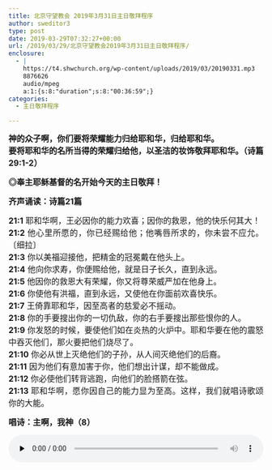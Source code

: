 ```yaml
---
title: 北京守望教会 2019年3月31日主日敬拜程序
author: sweditor3
type: post
date: 2019-03-29T07:32:27+00:00
url: /2019/03/29/北京守望教会2019年3月31日主日敬拜程序/
enclosure:
  - |
    https://t4.shwchurch.org/wp-content/uploads/2019/03/20190331.mp3
    8876626
    audio/mpeg
    a:1:{s:8:"duration";s:8:"00:36:59";}
categories:
  - 主日敬拜程序

---
```

<p style="text-align: justify;">
  <span style="font-size: 12pt;"><strong>神的众子啊，你们要将荣耀能力归给耶和华，归给耶和华。</strong></span><br /> <span style="font-size: 12pt;"><strong>要将耶和华的名所当得的荣耀归给他，以圣洁的妆饰敬拜耶和华。（诗篇29:1-2）</strong></span>
</p>

<p style="text-align: justify;">
  <span style="font-size: 12pt;"><strong>◎奉主耶稣基督的名开始今天的主日敬拜！</strong></span>
</p>

<p style="text-align: justify;">
  <span style="font-size: 12pt;"><strong>齐声诵读：诗篇21篇</strong></span>
</p>

<p style="text-align: justify;">
  <span style="font-size: 12pt;"><strong>21:1</strong> 耶和华啊，王必因你的能力欢喜；因你的救恩，他的快乐何其大！</span><br /> <span style="font-size: 12pt;"><strong>21:2</strong> 他心里所愿的，你已经赐给他；他嘴唇所求的，你未尝不应允。〔细拉〕</span><br /> <span style="font-size: 12pt;"><strong>21:3</strong> 你以美福迎接他，把精金的冠冕戴在他头上。</span><br /> <span style="font-size: 12pt;"><strong>21:4</strong> 他向你求寿，你便赐给他，就是日子长久，直到永远。</span><br /> <span style="font-size: 12pt;"><strong>21:5</strong> 他因你的救恩大有荣耀，你又将尊荣威严加在他身上。</span><br /> <span style="font-size: 12pt;"><strong>21:6</strong> 你使他有洪福，直到永远，又使他在你面前欢喜快乐。</span><br /> <span style="font-size: 12pt;"><strong>21:7</strong> 王倚靠耶和华，因至高者的慈爱必不摇动。</span><br /> <span style="font-size: 12pt;"><strong>21:8</strong> 你的手要搜出你的一切仇敌，你的右手要搜出那些恨你的人。</span><br /> <span style="font-size: 12pt;"><strong>21:9</strong> 你发怒的时候，要使他们如在炎热的火炉中。耶和华要在他的震怒中吞灭他们，那火要把他们烧尽了。</span><br /> <span style="font-size: 12pt;"><strong>21:10</strong> 你必从世上灭绝他们的子孙，从人间灭绝他们的后裔。</span><br /> <span style="font-size: 12pt;"><strong>21:11</strong> 因为他们有意加害于你，他们想出计谋，却不能做成。</span><br /> <span style="font-size: 12pt;"><strong>21:12</strong> 你必使他们转背逃跑，向他们的脸搭箭在弦。</span><br /> <span style="font-size: 12pt;"><strong>21:13</strong> 耶和华啊，愿你因自己的能力显为至高。这样，我们就唱诗歌颂你的大能。</span>
</p>

<p style="text-align: justify;">
  <span style="font-size: 12pt;"><strong>唱诗：主啊，我神（8）<br /> </strong></span>
</p><audio class="wp-audio-shortcode" id="audio-18499-1615" preload="none" style="width: 100%;" controls="controls"><source type="audio/mpeg" src="http://t5.shwchurch.org/wp-content/uploads/2012/09/20120929234859985.mp3?_=1615" />

<http://t5.shwchurch.org/wp-content/uploads/2012/09/20120929234859985.mp3></audio> 

<p style="text-align: justify;">
  <span style="font-size: 12pt;"><br /> 主啊我神！我每逢举目观看，你手所造，一切奇妙大工，</span><br /> <span style="font-size: 12pt;">看见星宿，又听见隆隆雷声，你的大工，遍满了宇宙中。</span><br /> <span style="font-size: 12pt;">我灵歌唱，赞美救主我神！你真伟大，何等伟大！</span><br /> <span style="font-size: 12pt;">我灵歌唱，赞美救主我神！你真伟大，何等伟大！</span>
</p>

<p style="text-align: justify;">
  <span style="font-size: 12pt;">当我想到，神竟愿差他儿子，降世舍己，几乎不能领会，</span><br /> <span style="font-size: 12pt;">主在十架，甘愿背我的重担，流血舍身，为要赦免我罪。</span><br /> <span style="font-size: 12pt;">我灵歌唱，赞美救主我神！你真伟大，何等伟大！</span><br /> <span style="font-size: 12pt;">我灵歌唱，赞美救主我神！你真伟大，何等伟大！</span>
</p>

<p style="text-align: justify;">
  <span style="font-size: 12pt;">当主再来，欢呼声响彻天空，何等喜乐，主接我回天家，</span><br /> <span style="font-size: 12pt;">我要跪下，谦恭的崇拜敬拜，并要颂扬，神啊你真伟大。</span><br /> <span style="font-size: 12pt;">我灵歌唱，赞美救主我神！你真伟大，何等伟大！</span><br /> <span style="font-size: 12pt;">我灵歌唱，赞美救主我神！你真伟大，何等伟大！</span>
</p>

<p style="text-align: justify;">
  <span style="font-size: 12pt;"><strong>齐声诵读：约翰福音21:1-19</strong></span>
</p>

<p style="text-align: justify;">
  <span style="font-size: 12pt;"><strong>21:1</strong> 这些事以后，耶稣在提比哩亚海边又向门徒显现。他怎样显现记在下面。</span><br /> <span style="font-size: 12pt;"><strong>21:2</strong> 有西门彼得和称为低土马的多马，并加利利的迦拿人拿但业，还有西庇太的两个儿子，又有两个门徒，都在一处。</span><br /> <span style="font-size: 12pt;"><strong>21:3</strong> 西门彼得对他们说：“我打鱼去。”他们说：“我们也和你同去。”他们就出去，上了船，那一夜并没有打着什么。</span><br /> <span style="font-size: 12pt;"><strong>21:4</strong> 天将亮的时候，耶稣站在岸上，门徒却不知道是耶稣。</span><br /> <span style="font-size: 12pt;"><strong>21:5</strong> 耶稣就对他们说：“小子！你们有吃的没有？”他们回答说：“没有。”</span><br /> <span style="font-size: 12pt;"><strong>21:6</strong> 耶稣说：“你们把网撒在船的右边，就必得着。”他们便撒下网去，竟拉不上来了，因为鱼甚多。</span><br /> <span style="font-size: 12pt;"><strong>21:7</strong> 耶稣所爱的那门徒对彼得说：“是主！”那时西门彼得赤着身子，一听见是主，就束上一件外衣，跳在海里。</span><br /> <span style="font-size: 12pt;"><strong>21:8</strong> 其余的门徒离岸不远，约有二百肘，就在小船上把那网鱼拉过来。</span><br /> <span style="font-size: 12pt;"><strong>21:9</strong> 他们上了岸，就看见那里有炭火，上面有鱼，又有饼。</span><br /> <span style="font-size: 12pt;"><strong>21:10</strong> 耶稣对他们说：“把刚才打的鱼拿几条来。”</span><br /> <span style="font-size: 12pt;"><strong>21:11</strong> 西门彼得就去，把网拉到岸上，那网满了大鱼，共一百五十三条。鱼虽这样多，网却没有破。</span><br /> <span style="font-size: 12pt;"><strong>21:12</strong> 耶稣说：“你们来吃早饭。”门徒中没有一个敢问他“你是谁？”因为知道是主。</span><br /> <span style="font-size: 12pt;"><strong>21:13</strong> 耶稣就来拿饼和鱼给他们。</span><br /> <span style="font-size: 12pt;"><strong>21:14</strong> 耶稣从死里复活以后，向门徒显现，这是第三次。</span><br /> <span style="font-size: 12pt;"><strong>21:15</strong> 他们吃完了早饭，耶稣对西门彼得说：“约翰的儿子西门，你爱我比这些更深吗？”彼得说：“主啊，是的，你知道我爱你。”耶稣对他说：“你喂养我的小羊。”</span><br /> <span style="font-size: 12pt;"><strong>21:16</strong> 耶稣第二次又对他说：“约翰的儿子西门，你爱我吗？”彼得说：“主啊，是的，你知道我爱你。”耶稣说：“你牧养我的羊。”</span><br /> <span style="font-size: 12pt;"><strong>21:17</strong> 第三次对他说：“约翰的儿子西门，你爱我吗？”彼得因为耶稣第三次对他说“你爱我吗”，就忧愁，对耶稣说：“主啊，你是无所不知的；你知道我爱你。”耶稣说：“你喂养我的羊。</span><br /> <span style="font-size: 12pt;"><strong>21:18</strong> 我实实在在地告诉你：你年少的时候，自己束上带子，随意往来；但年老的时候，你要伸出手来，别人要把你束上，带你到不愿意去的地方。”</span><br /> <span style="font-size: 12pt;"><strong>21:19</strong> 耶稣说这话，是指着彼得要怎样死，荣耀　神。说了这话，就对他说：“你跟从我吧！”</span>
</p>

<p style="text-align: justify;">
  <span style="font-size: 12pt;"><strong>唱诗：爱主更深歌（79）</strong></span>
</p><audio class="wp-audio-shortcode" id="audio-18499-1616" preload="none" style="width: 100%;" controls="controls"><source type="audio/mpeg" src="http://t5.shwchurch.org/wp-content/uploads/2012/09/20120930002742449.mp3?_=1616" />

<http://t5.shwchurch.org/wp-content/uploads/2012/09/20120930002742449.mp3></audio> 

<p style="text-align: justify;">
  <span style="font-size: 12pt;"><br /> 切愿深爱我主，爱主更深；我心向主倾吐，愿主听闻。</span><br /> <span style="font-size: 12pt;">求看我心苦楚，切愿深爱我主；爱主更深，爱主更深。</span>
</p>

<p style="text-align: justify;">
  <span style="font-size: 12pt;">从前贪爱世俗，谋求安身；今专寻求基督，过于奇珍。</span><br /> <span style="font-size: 12pt;">迫切祈求天父，使我深爱我主；爱主更深，爱主更深。</span>
</p>

<p style="text-align: justify;">
  <span style="font-size: 12pt;">福乐若变艰难，痛苦在心；转思主爱无断，足慰苦情。</span><br /> <span style="font-size: 12pt;">歌唱且忘我苦，犹愿深爱我主；爱主更深，爱主更深。</span>
</p>

<p style="text-align: justify;">
  <span style="font-size: 12pt;">即或临近死门，一息尚存；我仍呻吟求恳，望主赐恩。</span><br /> <span style="font-size: 12pt;">使我得进天府，永远深爱我主；爱主更深，爱主更深。</span>
</p>

<p style="text-align: justify;">
  <span style="font-size: 12pt;"><strong>齐声诵读：以弗所书6:10-20</strong></span>
</p>

<p style="text-align: justify;">
  <span style="font-size: 12pt;"><strong>6:10</strong> 我还有末了的话：你们要靠着主，倚赖祂的大能大力，作刚强的人。</span><br /> <span style="font-size: 12pt;"><strong>6:11</strong> 要穿戴神所赐的全副军装，就能抵挡魔鬼的诡计。</span><br /> <span style="font-size: 12pt;"><strong>6:12</strong> 因我们并不是与属血气的争战，乃是与那些执政的、掌权的、管辖这幽暗世界的，以及天空属灵气的恶魔争战。</span><br /> <span style="font-size: 12pt;"><strong>6:13</strong> 所以，要拿起神所赐的全副军装，好在磨难的日子抵挡仇敌，并且成就了一切，还能站立得住。</span><br /> <span style="font-size: 12pt;"><strong>6:14</strong> 所以要站稳了，用真理当作带子束腰，用公义当作护心镜遮胸，</span><br /> <span style="font-size: 12pt;"><strong>6:15</strong> 又用平安的福音当作预备走路的鞋穿在脚上。</span><br /> <span style="font-size: 12pt;"><strong>6:16</strong> 此外，又拿着信德当作藤牌，可以灭尽那恶者一切的火箭。</span><br /> <span style="font-size: 12pt;"><strong>6:17 </strong>并戴上救恩的头盔，拿着圣灵的宝剑，就是神的道。</span><br /> <span style="font-size: 12pt;"><strong>6:18</strong> 靠着圣灵，随时多方祷告祈求；并要在此警醒不倦，为众圣徒祈求，</span><br /> <span style="font-size: 12pt;"><strong>6:19</strong> 也为我祈求，使我得着口才，能以放胆，开口讲明福音的奥秘，</span><br /> <span style="font-size: 12pt;"><strong>6:20</strong> 我为这福音的奥秘作了带锁链的使者，并使我照着当尽的本分放胆讲论。</span>
</p>

<p style="text-align: justify;">
  <span style="font-size: 12pt;"><strong>唱诗：靠主我站立（283）</strong></span>
</p><audio class="wp-audio-shortcode" id="audio-18499-1617" preload="none" style="width: 100%;" controls="controls"><source type="audio/wav" src="http://t5.shwchurch.org/wp-content/uploads/2012/09/20120930010625166.wav?_=1617" />

<http://t5.shwchurch.org/wp-content/uploads/2012/09/20120930010625166.wav></audio> 

<p style="text-align: justify;">
  <span style="font-size: 12pt;"><br /> 靠耶稣圣名站立，靠耶稣圣名站立；靠着主所赐的能力，靠耶稣圣名站立；</span><br /> <span style="font-size: 12pt;">仇敌攻击虽然凶猛，我决不向他屈服，靠着主所赐的能力，</span><br /> <span style="font-size: 12pt;">靠着主所赐的能力，靠着主所赐的能力，我必站立。</span>
</p>

<p style="text-align: justify;">
  <span style="font-size: 12pt;">靠耶稣圣名站立，靠耶稣圣名站立；来穿上救恩的军装，靠耶稣圣名站立；</span><br /> <span style="font-size: 12pt;">戴头盔、护心镜、盾牌，平安鞋、圣灵宝剑，来穿上救恩的军装，</span><br /> <span style="font-size: 12pt;">靠着主所赐的能力，靠着主所赐的能力，我必站立。</span>
</p>

<p style="text-align: justify;">
  <span style="font-size: 12pt;">靠耶稣圣名站立，靠耶稣圣名站立；倚靠主大能的权柄，靠耶稣圣名站立；</span><br /> <span style="font-size: 12pt;">抵挡黑暗罪恶权势，举起宝血的旗帜，倚靠主大能的权柄，</span><br /> <span style="font-size: 12pt;">靠着主所赐的能力，靠着主所赐的能力，我必站立。</span>
</p>

<p style="text-align: justify;">
  <span style="font-size: 12pt;"><strong>讲道经文：但以理书6:10</strong></span>
</p>

<p style="text-align: justify;">
  <span style="font-size: 12pt;">但以理知道这禁令盖了玉玺，就到自己家里（他楼上的窗户开向耶路撒冷），一日三次，双膝跪在他　神面前，祷告感谢，与素常一样。</span>
</p>

<p style="text-align: justify;">
  <span style="font-size: 12pt;"><a href="http://t5.shwchurch.org/2019/03/29/%E4%B8%8E%E7%B4%A0%E5%B8%B8%E4%B8%80%E6%A0%B7-2018%E5%B9%B43%E6%9C%8831%E6%97%A5%E4%B8%BB%E6%97%A5%E8%AE%B2%E7%AB%A0-%E6%99%93%E5%B3%B0-%E7%89%A7%E5%B8%88/"><strong><span style="font-size: 14pt;"><span style="font-size: 12pt;">讲道题目：与素常一样（点击查看）</span></span></strong></a><br /> </span>
</p><audio class="wp-audio-shortcode" id="audio-18499-1618" preload="none" style="width: 100%;" controls="controls"><source type="audio/mpeg" src="http://t5.shwchurch.org/wp-content/uploads/2019/03/20190331.mp3?_=1618" />

<http://t5.shwchurch.org/wp-content/uploads/2019/03/20190331.mp3></audio> 

<p style="text-align: justify;">
  <span style="font-size: 12pt;"><strong><br /> 回应诗歌：耶和华你是我的神（389）</strong></span>
</p><audio class="wp-audio-shortcode" id="audio-18499-1619" preload="none" style="width: 100%;" controls="controls"><source type="audio/mpeg" src="http://t5.shwchurch.org/wp-content/uploads/2013/05/20130517121759707.mp3?_=1619" />

<http://t5.shwchurch.org/wp-content/uploads/2013/05/20130517121759707.mp3></audio> 

<p style="text-align: justify;">
  <span style="font-size: 12pt;"><br /> 耶和华你是我的神</span><br /> <span style="font-size: 12pt;">我要时时称颂你的名</span><br /> <span style="font-size: 12pt;">你是我的盾牌是我的荣耀</span><br /> <span style="font-size: 12pt;">又是叫我抬起头的神</span><br /> <span style="font-size: 12pt;">纵然仇敌围绕攻击我</span><br /> <span style="font-size: 12pt;">在你怀中必不怕遭害</span><br /> <span style="font-size: 12pt;">你是我的神我所倚靠的</span><br /> <span style="font-size: 12pt;">你同在使我全然得胜</span>
</p>

<p style="text-align: justify;">
  <span style="font-size: 12pt;"><strong>共颂：主祷文</strong></span>
</p>

<p style="text-align: justify;">
  <span style="font-size: 12pt;">我们在天上的父，</span><br /> <span style="font-size: 12pt;">愿人都尊你的名为圣。</span><br /> <span style="font-size: 12pt;">愿你的国降临。</span><br /> <span style="font-size: 12pt;">愿你的旨意行在地上，如同行在天上。</span><br /> <span style="font-size: 12pt;">我们日用的饮食，今日赐给我们。</span><br /> <span style="font-size: 12pt;">免我们的债，如同我们免了人的债。</span><br /> <span style="font-size: 12pt;">不叫我们遇见试探，救我们脱离凶恶。</span><br /> <span style="font-size: 12pt;">因为国度、权柄、荣耀，全是你的，直到永远。</span><br /> <span style="font-size: 12pt;">阿们！（马太福音6:9-13）</span>
</p>

<p style="text-align: justify;">
  <span style="font-size: 12pt;"><strong>『敬拜结束』</strong></span>
</p>

<p style="text-align: justify;">
  <span style="font-size: 12pt;"><strong>祝福歌：让神儿子的爱围绕你（228）</strong></span>
</p><audio class="wp-audio-shortcode" id="audio-18499-1620" preload="none" style="width: 100%;" controls="controls"><source type="audio/mpeg" src="http://t5.shwchurch.org/wp-content/uploads/2012/09/20120930005700218.mp3?_=1620" />

<http://t5.shwchurch.org/wp-content/uploads/2012/09/20120930005700218.mp3></audio> 

<p style="text-align: justify;">
  <span style="font-size: 12pt;"><br /> 让神的儿子以祂圣灵和祂爱来围绕你，让祂充满你心，使你灵满足。</span><br /> <span style="font-size: 12pt;">让祂担负你一切挂虑，赏赐平安的圣灵；降临在你生命中，使你完全。</span><br /> <span style="font-size: 12pt;">耶稣，主耶稣，求充满我们；耶稣，主耶稣，求充满我们。</span>
</p>

<p style="text-align: justify;">
  <span style="font-size: 12pt;">哦，扬声欢呼歌唱赞美，让你心充满喜乐；举起双手，甘愿顺服祂的名</span><br /> <span style="font-size: 12pt;">将你的忧伤破碎心灵，痛苦岁月交给祂；你将靠着祂的名，进入永生。</span><br /> <span style="font-size: 12pt;">耶稣，主耶稣，求充满我们；耶稣，主耶稣，求充满我们。</span><br /> <span style="font-size: 12pt;">耶稣，主耶稣，求充满我们；耶稣，主耶稣，求充满我们。</span>
</p>